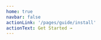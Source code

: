 ```yaml
---
home: true
navbar: false
actionLink: '/pages/guide/install'
actionText: Get Started →
---
```

<ClientOnly>
  <m-home />
</ClientOnly>